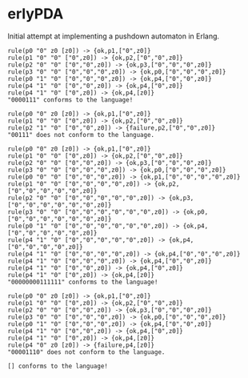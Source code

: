 erlyPDA
=======

Initial attempt at implementing a pushdown automaton in Erlang.

    rule(p0 "0" z0 [z0]) -> {ok,p1,["0",z0]}
    rule(p1 "0" "0" ["0",z0]) -> {ok,p2,["0","0",z0]}
    rule(p2 "0" "0" ["0","0",z0]) -> {ok,p3,["0","0","0",z0]}
    rule(p3 "0" "0" ["0","0","0",z0]) -> {ok,p0,["0","0","0",z0]}
    rule(p0 "1" "0" ["0","0","0",z0]) -> {ok,p4,["0","0",z0]}
    rule(p4 "1" "0" ["0","0",z0]) -> {ok,p4,["0",z0]}
    rule(p4 "1" "0" ["0",z0]) -> {ok,p4,[z0]}
    "0000111" conforms to the language!

    rule(p0 "0" z0 [z0]) -> {ok,p1,["0",z0]}
    rule(p1 "0" "0" ["0",z0]) -> {ok,p2,["0","0",z0]}
    rule(p2 "1" "0" ["0","0",z0]) -> {failure,p2,["0","0",z0]}
    "00111" does not conform to the language.

    rule(p0 "0" z0 [z0]) -> {ok,p1,["0",z0]}
    rule(p1 "0" "0" ["0",z0]) -> {ok,p2,["0","0",z0]}
    rule(p2 "0" "0" ["0","0",z0]) -> {ok,p3,["0","0","0",z0]}
    rule(p3 "0" "0" ["0","0","0",z0]) -> {ok,p0,["0","0","0",z0]}
    rule(p0 "0" "0" ["0","0","0",z0]) -> {ok,p1,["0","0","0","0",z0]}
    rule(p1 "0" "0" ["0","0","0","0",z0]) -> {ok,p2,["0","0","0","0","0",z0]}
    rule(p2 "0" "0" ["0","0","0","0","0",z0]) -> {ok,p3,["0","0","0","0","0","0",z0]}
    rule(p3 "0" "0" ["0","0","0","0","0","0",z0]) -> {ok,p0,["0","0","0","0","0","0",z0]}
    rule(p0 "1" "0" ["0","0","0","0","0","0",z0]) -> {ok,p4,["0","0","0","0","0",z0]}
    rule(p4 "1" "0" ["0","0","0","0","0",z0]) -> {ok,p4,["0","0","0","0",z0]}
    rule(p4 "1" "0" ["0","0","0","0",z0]) -> {ok,p4,["0","0","0",z0]}
    rule(p4 "1" "0" ["0","0","0",z0]) -> {ok,p4,["0","0",z0]}
    rule(p4 "1" "0" ["0","0",z0]) -> {ok,p4,["0",z0]}
    rule(p4 "1" "0" ["0",z0]) -> {ok,p4,[z0]}
    "00000000111111" conforms to the language!

    rule(p0 "0" z0 [z0]) -> {ok,p1,["0",z0]}
    rule(p1 "0" "0" ["0",z0]) -> {ok,p2,["0","0",z0]}
    rule(p2 "0" "0" ["0","0",z0]) -> {ok,p3,["0","0","0",z0]}
    rule(p3 "0" "0" ["0","0","0",z0]) -> {ok,p0,["0","0","0",z0]}
    rule(p0 "1" "0" ["0","0","0",z0]) -> {ok,p4,["0","0",z0]}
    rule(p4 "1" "0" ["0","0",z0]) -> {ok,p4,["0",z0]}
    rule(p4 "1" "0" ["0",z0]) -> {ok,p4,[z0]}
    rule(p4 "0" z0 [z0]) -> {failure,p4,[z0]}
    "00001110" does not conform to the language.

    [] conforms to the language!
